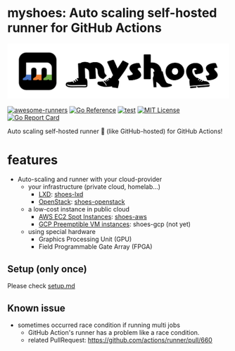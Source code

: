 # myshoes: Auto scaling self-hosted runner for GitHub Actions

![](./docs/assets/img/myshoes_logo_yoko_colorA.png)

[![awesome-runners](https://img.shields.io/badge/listed%20on-awesome--runners-blue.svg)](https://github.com/jonico/awesome-runners)
[![Go Reference](https://pkg.go.dev/badge/github.com/whywaita/myshoes.svg)](https://pkg.go.dev/github.com/whywaita/myshoes)
[![test](https://github.com/whywaita/myshoes/actions/workflows/test.yaml/badge.svg)](https://github.com/whywaita/myshoes/actions/workflows/test.yaml)
[![MIT License](http://img.shields.io/badge/license-MIT-blue.svg?style=flat)](LICENSE)
[![Go Report Card](https://goreportcard.com/badge/github.com/whywaita/myshoes)](https://goreportcard.com/report/github.com/whywaita/myshoes)

Auto scaling self-hosted runner :runner: (like GitHub-hosted) for GitHub Actions!

# features

- Auto-scaling and runner with your cloud-provider
    - your infrastructure (private cloud, homelab...)
        - [LXD](https://linuxcontainers.org): [shoes-lxd](https://github.com/whywaita/myshoes-providers/tree/master/shoes-lxd)
        - [OpenStack](https://www.openstack.org): [shoes-openstack](https://github.com/whywaita/myshoes-providers/tree/master/shoes-openstack)
    - a low-cost instance in public cloud
        - [AWS EC2 Spot Instances](https://aws.amazon.com/ec2/spot): [shoes-aws](https://github.com/whywaita/myshoes-providers/tree/master/shoes-aws)
        - [GCP Preemptible VM instances](https://cloud.google.com/compute/docs/instances/preemptible): shoes-gcp (not yet)
    - using special hardware
        - Graphics Processing Unit (GPU)
        - Field Programmable Gate Array (FPGA)

## Setup (only once)

Please check [setup.md](./docs/setup.md)

## Known issue

- sometimes occurred race condition if running multi jobs
  - GitHub Action's runner has a problem like a race condition.
  - related PullRequest: https://github.com/actions/runner/pull/660
